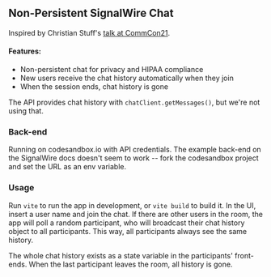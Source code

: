 ## Non-Persistent SignalWire Chat

Inspired by Christian Stuff's [talk at CommCon21](https://2021.commcon.xyz/talks/your-state-is-my-state-and-my-state-is-your-state-a-tale-of-webrtc-chat-history-and-shared-p2p-state).

#### Features:
- Non-persistent chat for privacy and HIPAA compliance
- New users receive the chat history automatically when they join
- When the session ends, chat history is gone

The API provides chat history with `chatClient.getMessages()`, but we're not using that.


### Back-end
Running on codesandbox.io with API credentials. The example back-end on the SignalWire docs doesn't seem to work -- fork the codesandbox project and set the URL as an env variable.


### Usage
Run `vite` to run the app in development, or `vite build` to build it. In the UI, insert a user name and join the chat. If there are other users in the room, the app will poll a random participant, who will broadcast their chat history object to all participants. This way, all participants always see the same history.

The whole chat history exists as a state variable in the participants' front-ends. When the last participant leaves the room, all history is gone.


